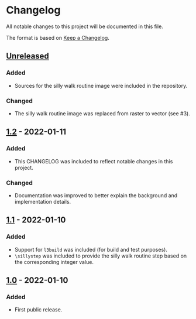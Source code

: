 # Changelog

All notable changes to this project will be documented in this file.

The format is based on [Keep a Changelog](https://keepachangelog.com/en/1.0.0/).

## [Unreleased]

### Added

- Sources for the silly walk routine image were included in the repository.

### Changed

- The silly walk routine image was replaced from raster to vector (see #3).

## [1.2] - 2022-01-11

### Added

- This CHANGELOG was included to reflect notable changes in this project.

### Changed

- Documentation was improved to better explain the background and
  implementation details.

## [1.1] - 2022-01-10

### Added

- Support for `l3build` was included (for build and test purposes).
- `\sillystep` was included to provide the silly walk routine step
  based on the corresponding integer value.

## [1.0] - 2022-01-10

### Added

- First public release.

[Unreleased]: https://github.com/cereda/sillypage/compare/v1.2...HEAD
[1.2]: https://github.com/cereda/sillypage/compare/v1.1...v1.2
[1.1]: https://github.com/cereda/sillypage/compare/v1.0...v1.1
[1.0]: https://github.com/cereda/sillypage/releases/tag/v1.0
